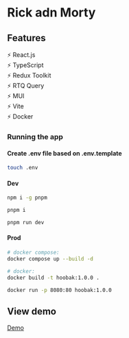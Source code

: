 # Rick adn Morty

## Features

⚡️ React.js\
⚡️ TypeScript\
⚡️ Redux Toolkit\
⚡️ RTQ Query\
⚡️ MUI\
⚡️ Vite\
⚡️ Docker

### Running the app

#### Create .env file based on .env.template

```bash
touch .env
```

#### Dev

```bash
npm i -g pnpm

pnpm i

pnpm run dev
```

#### Prod

```bash
# docker compose:
docker compose up --build -d

# docker:
docker build -t hoobak:1.0.0 .

docker run -p 8080:80 hoobak:1.0.0
```

## View demo

<a href="https://rick-morty-adrian.netlify.app" target="_blank">Demo</a>
